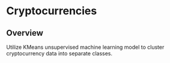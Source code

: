 # Cryptocurrencies

## Overview
Utilize KMeans unsupervised machine learning model to cluster cryptocurrency data into separate classes. 